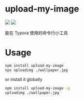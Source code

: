 # upload-my-image

[![](https://badgen.net/packagephobia/install/upload-my-image)](https://packagephobia.com/result?p=upload-my-image)
[![](https://img.shields.io/npm/v/upload-my-image)](https://www.npmjs.com/package/upload-my-image)  

能在 Typora 使用的命令行小工具

# Usage

```sh
npm install upload-my-image
npx uploadimg ./wallpaper.jpg
```

or install it globally
```sh
npm install upload-my-image -g
uploadimg ./wallpaper.jpg
```
